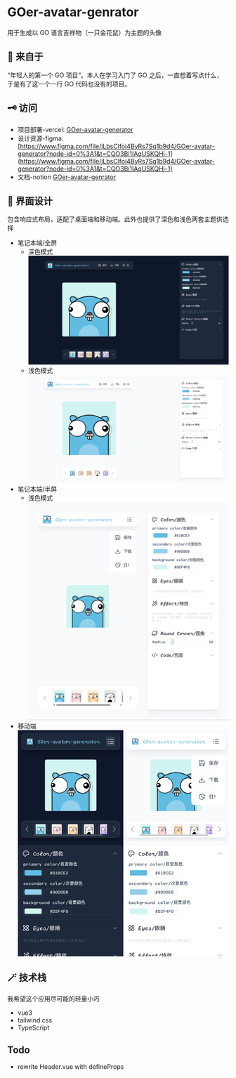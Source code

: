 # GOer-avatar-genrator

用于生成以 GO 语言吉祥物（一只金花鼠）为主题的头像

## 🚀 来自于

“年轻人的第一个 GO 项目”。本人在学习入门了 GO 之后，一直想着写点什么，于是有了这一个一行 GO 代码也没有的项目。

## 🗝️ 访问

- 项目部署-vercel:
  [GOer-avatar-generator](https://goer-avatar-generator.vercel.app/)
- 设计资源-figma:
  [https://www.figma.com/file/jLbsClfoi4ByRs7Sq1b9d4/GOer-avatar-generator?node-id=0%3A1&t=CQO3Bi1IAqUSKQHj-1](https://www.figma.com/file/jLbsClfoi4ByRs7Sq1b9d4/GOer-avatar-generator?node-id=0%3A1&t=CQO3Bi1IAqUSKQHj-1)
- 文档-notion
  [GOer-avatar-genrator](https://candied-soy-d64.notion.site/GOer-avatar-genrator-7ccf60e2b02d40d19e2a6e3768dfa147)

## 🎨 界面设计

包含响应式布局，适配了桌面端和移动端。此外也提供了深色和浅色两套主题供选择

- 笔记本端/全屏
  - 深色模式
    ![Untitled](docs/desktop-dark.png)
  - 浅色模式
    ![Untitled](docs/desktop-light.png)
- 笔记本端/半屏
  - 浅色模式
    ![Untitled](docs/desktop-half.png)
- 移动端
  ![Frame 28.png](docs/mobile.png)

## 🪄 技术栈

我希望这个应用尽可能的轻量小巧

- vue3
- tailwind.css
- TypeScript

## Todo

- rewrite Header.vue with defineProps
